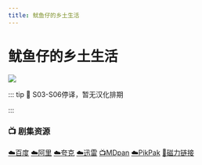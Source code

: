 ```yaml
---
title: 鱿鱼仔的乡土生活
---
```


# 鱿鱼仔的乡土生活
![](/image/鱿鱼仔的乡土生活.webp)

::: tip 
🦑 S03-S06停译，暂无汉化排期

:::

### 📺 剧集资源 <Badge type="warning" text="漫迪MDsub" />

[☁️百度](https://pan.baidu.com/s/1qjSJLvK_I5sz6IHnlJlt4g?pwd=jypy)  [☁️阿里](https://www.aliyundrive.com/s/KUuXXVosDjm)  [☁️夸克](https://pan.quark.cn/s/92e6ae518cc3)  [☁️迅雷](https://pan.xunlei.com/s/VNnhEAUWWBdJ1xlvGfVAShnEA1?pwd=9g3c#)  [📺MDpan](https://pan.mdsub.top/%E9%B1%BF%E9%B1%BC%E4%BB%94%E7%9A%84%E4%B9%A1%E5%9C%9F%E7%94%9F%E6%B4%BB)  [☁️PikPak](https://mypikpak.com/s/VNmWPMgIPp2tU0AMeCpmu5A5o1) [🧲磁力链接](magnet:?xt=urn:btih:15df78f23c358b4503054597c442ebef1e8229a4)